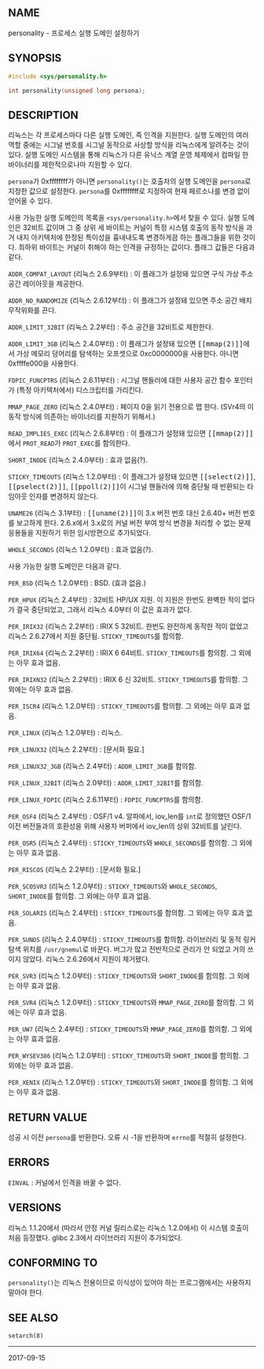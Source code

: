 ## NAME

personality - 프로세스 실행 도메인 설정하기

## SYNOPSIS

```c
#include <sys/personality.h>

int personality(unsigned long persona);
```

## DESCRIPTION

리눅스는 각 프로세스마다 다른 실행 도메인, 즉 인격을 지원한다. 실행 도메인의 여러 역할 중에는 시그널 번호를 시그널 동작으로 사상할 방식을 리눅스에게 알려주는 것이 있다. 실행 도메인 시스템을 통해 리눅스가 다른 유닉스 계열 운영 체제에서 컴파일 한 바이너리를 제한적으로나마 지원할 수 있다.

`persona`가 0xffffffff가 아니면 `personality()`는 호출자의 실행 도메인을 `persona`로 지정한 값으로 설정한다. `persona`를 0xffffffff로 지정하여 현재 페르소나를 변경 없이 얻어올 수 있다.

사용 가능한 실행 도메인의 목록을 `<sys/personality.h>`에서 찾을 수 있다. 실행 도메인은 32비트 값이며 그 중 상위 세 바이트는 커널이 특정 시스템 호출의 동작 방식을 과거 내지 아키텍처에 한정된 특이성을 흉내내도록 변경하게끔 하는 플래그들을 위한 것이다. 최하위 바이트는 커널이 취해야 하는 인격을 규정하는 값이다. 플래그 값들은 다음과 같다.

`ADDR_COMPAT_LAYOUT` (리눅스 2.6.9부터)
:   이 플래그가 설정돼 있으면 구식 가상 주소 공간 레이아웃을 제공한다.

`ADDR_NO_RANDOMIZE` (리눅스 2.6.12부터)
:   이 플래그가 설정돼 있으면 주소 공간 배치 무작위화를 끈다.

`ADDR_LIMIT_32BIT` (리눅스 2.2부터)
:   주소 공간을 32비트로 제한한다.

`ADDR_LIMIT_3GB` (리눅스 2.4.0부터)
:   이 플래그가 설정돼 있으면 <tt>[[mmap(2)]]</tt>에서 가상 메모리 덩어리를 탐색하는 오프셋으로 0xc0000000을 사용한다. 아니면 0xffffe000을 사용한다.

`FDPIC_FUNCPTRS` (리눅스 2.6.11부터)
:   시그널 핸들러에 대한 사용자 공간 함수 포인터가 (특정 아키텍처에서) 디스크립터를 가리킨다.

`MMAP_PAGE_ZERO` (리눅스 2.4.0부터)
:   페이지 0을 읽기 전용으로 맵 한다. (SVr4의 이 동작 방식에 의존하는 바이너리를 지원하기 위해서.)

`READ_IMPLIES_EXEC` (리눅스 2.6.8부터)
:   이 플래그가 설정돼 있으면 <tt>[[mmap(2)]]</tt>에서 `PROT_READ`가 `PROT_EXEC`를 함의한다.

`SHORT_INODE` (리눅스 2.4.0부터)
:   효과 없음(?).

`STICKY_TIMEOUTS` (리눅스 1.2.0부터)
:   이 플래그가 설정돼 있으면 <tt>[[select(2)]]</tt>, <tt>[[pselect(2)]]</tt>, <tt>[[ppoll(2)]]</tt>이 시그널 핸들러에 의해 중단될 때 반환되는 타임아웃 인자를 변경하지 않는다.

`UNAME26` (리눅스 3.1부터)
:   <tt>[[uname(2)]]</tt>이 3.x 버전 번호 대신 2.6.40+ 버전 번호를 보고하게 한다. 2.6.x에서 3.x로의 커널 버전 부여 방식 변경을 처리할 수 없는 문제 응용들을 지원하기 위한 임시방편으로 추가되었다.

`WHOLE_SECONDS` (리눅스 1.2.0부터)
:   효과 없음(?).

사용 가능한 실행 도메인은 다음과 같다.

`PER_BSD` (리눅스 1.2.0부터)
:   BSD. (효과 없음.)

`PER_HPUX` (리눅스 2.4부터)
:   32비트 HP/UX 지원. 이 지원은 한번도 완벽한 적이 없다가 결국 중단되었고, 그래서 리눅스 4.0부터 이 값은 효과가 없다.

`PER_IRIX32` (리눅스 2.2부터)
:   IRIX 5 32비트. 한번도 완전하게 동작한 적이 없었고 리눅스 2.6.27에서 지원 중단됨. `STICKY_TIMEOUTS`를 함의함.

`PER_IRIX64` (리눅스 2.2부터)
:   IRIX 6 64비트. `STICKY_TIMEOUTS`를 함의함. 그 외에는 아무 효과 없음.

`PER_IRIXN32` (리눅스 2.2부터)
:   IRIX 6 신 32비트. `STICKY_TIMEOUTS`를 함의함. 그 외에는 아무 효과 없음.

`PER_ISCR4` (리눅스 1.2.0부터)
:   `STICKY_TIMEOUTS`를 함의함. 그 외에는 아무 효과 없음.

`PER_LINUX` (리눅스 1.2.0부터)
:   리눅스.

`PER_LINUX32` (리눅스 2.2부터)
:   [문서화 필요.]

`PER_LINUX32_3GB` (리눅스 2.4부터)
:   `ADDR_LIMIT_3GB`를 함의함.

`PER_LINUX_32BIT` (리눅스 2.0부터)
:   `ADDR_LIMIT_32BIT`를 함의함.

`PER_LINUX_FDPIC` (리눅스 2.6.11부터)
:   `FDPIC_FUNCPTRS`를 함의함.

`PER_OSF4` (리눅스 2.4부터)
:   OSF/1 v4. 알파에서, iov_len를 `int`로 정의했던 OSF/1 이전 버전들과의 호환성을 위해 사용자 버퍼에서 iov_len의 상위 32비트를 날린다.

`PER_OSR5` (리눅스 2.4부터)
:   `STICKY_TIMEOUTS`와 `WHOLE_SECONDS`를 함의함. 그 외에는 아무 효과 없음.

`PER_RISCOS` (리눅스 2.2부터)
:   [문서화 필요.]

`PER_SCOSVR3` (리눅스 1.2.0부터)
:   `STICKY_TIMEOUTS`와 `WHOLE_SECONDS`, `SHORT_INODE`를 함의함. 그 외에는 아무 효과 없음.

`PER_SOLARIS` (리눅스 2.4부터)
:   `STICKY_TIMEOUTS`를 함의함. 그 외에는 아무 효과 없음.

`PER_SUNOS` (리눅스 2.4.0부터)
:   `STICKY_TIMEOUTS`를 함의함. 라이브러리 및 동적 링커 탐색 위치를 `/usr/gnemul`로 바꾼다. 버그가 많고 전반적으로 관리가 안 되었고 거의 쓰이지 않았다. 리눅스 2.6.26에서 지원이 제거됐다.

`PER_SVR3` (리눅스 1.2.0부터)
:   `STICKY_TIMEOUTS`와 `SHORT_INODE`를 함의함. 그 외에는 아무 효과 없음.

`PER_SVR4` (리눅스 1.2.0부터)
:   `STICKY_TIMEOUTS`와 `MMAP_PAGE_ZERO`를 함의함. 그 외에는 아무 효과 없음.

`PER_UW7` (리눅스 2.4부터)
:   `STICKY_TIMEOUTS`와 `MMAP_PAGE_ZERO`를 함의함. 그 외에는 아무 효과 없음.

`PER_WYSEV386` (리눅스 1.2.0부터)
:   `STICKY_TIMEOUTS`와 `SHORT_INODE`를 함의함. 그 외에는 아무 효과 없음.

`PER_XENIX` (리눅스 1.2.0부터)
:   `STICKY_TIMEOUTS`와 `SHORT_INODE`를 함의함. 그 외에는 아무 효과 없음.

## RETURN VALUE

성공 시 이전 `persona`를 반환한다. 오류 시 -1을 반환하며 `errno`를 적절히 설정한다.

## ERRORS

`EINVAL`
:   커널에서 인격을 바꿀 수 없다.

## VERSIONS

리눅스 1.1.20에서 (따라서 안정 커널 릴리스로는 리눅스 1.2.0에서) 이 시스템 호출이 처음 등장했다. glibc 2.3에서 라이브러리 지원이 추가되었다.

## CONFORMING TO

`personality()`는 리눅스 전용이므로 이식성이 있어야 하는 프로그램에서는 사용하지 말아야 한다.

## SEE ALSO

`setarch(8)`

----

2017-09-15
